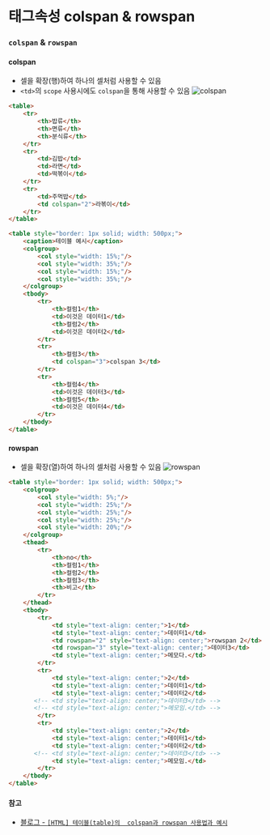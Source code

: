 # 태그속성 colspan & rowspan
### `colspan` & `rowspan`
#### colspan
- 셀을 확장(행)하여 하나의 셀처럼 사용할 수 있음
- `<td>`의 `scope` 사용시에도 `colspan`을 통해 사용할 수 있음
![colspan](https://img1.daumcdn.net/thumb/R1280x0/?scode=mtistory2&fname=https%3A%2F%2Fblog.kakaocdn.net%2Fdn%2Fci4etJ%2Fbtq5Ff6henJ%2FKW5OR29UIbZmBDPAjSSlD1%2Fimg.png)
```html
<table>
    <tr>
        <th>밥류</th>
        <th>면류</th>
        <th>분식류</th>
    </tr>
    <tr>
        <td>김밥</td>
        <td>라면</td>
        <td>떡볶이</td>
    </tr>
    <tr>
        <td>주먹밥</td>
        <td colspan="2">라볶이</td>
    </tr>
</table>
```
```html
<table style="border: 1px solid; width: 500px;"> 
    <caption>테이블 예시</caption> 
    <colgroup> 
    	<col style="width: 15%;"/> 
        <col style="width: 35%;"/> 
        <col style="width: 15%;"/> 
        <col style="width: 35%;"/> 
    </colgroup> 
    <tbody> 
    	<tr> 
            <th>컬럼1</th> 
            <td>이것은 데이터1</td> 
            <th>컬럼2</th> 
            <td>이것은 데이터2</td> 
        </tr> 
        <tr> 
            <th>컬럼3</th> 
            <td colspan="3">colspan 3</td> 
        </tr> 
        <tr> 
            <th>컬럼4</th> 
            <td>이것은 데이터3</td> 
            <th>컬럼5</th> 
            <td>이것은 데이터4</td> 
        </tr> 
    </tbody> 
</table>
```

#### rowspan
- 셀을 확장(열)하여 하나의 셀처럼 사용할 수 있음
![rowspan](https://img1.daumcdn.net/thumb/R1280x0/?scode=mtistory2&fname=https%3A%2F%2Fblog.kakaocdn.net%2Fdn%2Fbp6CFe%2Fbtq5yC81zbz%2FKbdKCCIpcq7zO5f21PORwk%2Fimg.png)
```html
<table style="border: 1px solid; width: 500px;"> 
    <colgroup> 
    	<col style="width: 5%;"/> 
        <col style="width: 25%;"/> 
        <col style="width: 25%;"/> 
        <col style="width: 25%;"/> 
        <col style="width: 20%;"/> 
    </colgroup> 
    <thead>
    	<tr> 
            <th>no</th> 
            <th>컬럼1</th> 
            <th>컬럼2</th> 
            <th>컬럼3</th> 
            <th>비고</th> 
        </tr> 
    </thead> 
    <tbody> 
    	<tr> 
            <td style="text-align: center;">1</td> 
            <td style="text-align: center;">데이터1</td> 
            <td rowspan="2" style="text-align: center;">rowspan 2</td> 
            <td rowspan="3" style="text-align: center;">데이터3</td> 
            <td style="text-align: center;">메모다.</td> 
        </tr> 
        <tr> 
            <td style="text-align: center;">2</td> 
            <td style="text-align: center;">데이터1</td> 
            <td style="text-align: center;">데이터2</td> 
       <!-- <td style="text-align: center;">데이터3</td> --> 
       <!-- <td style="text-align: center;">메모임.</td> --> 
        </tr> 
        <tr> 
            <td style="text-align: center;">2</td> 
            <td style="text-align: center;">데이터1</td> 
            <td style="text-align: center;">데이터2</td> 
       <!-- <td style="text-align: center;">데이터3</td> --> 
            <td style="text-align: center;">메모임.</td> 
        </tr> 
    </tbody> 
</table>
```


#### 참고
- [블로그 - `[HTML] 테이블(table)의  colspan과 rowspan 사용법과 예시`](https://develop-sense.tistory.com/entry/HTML-%ED%85%8C%EC%9D%B4%EB%B8%94table%EC%9D%98-colspan%EA%B3%BC-rowspan-%EC%82%AC%EC%9A%A9%EB%B2%95%EA%B3%BC-%EC%98%88%EC%8B%9C)